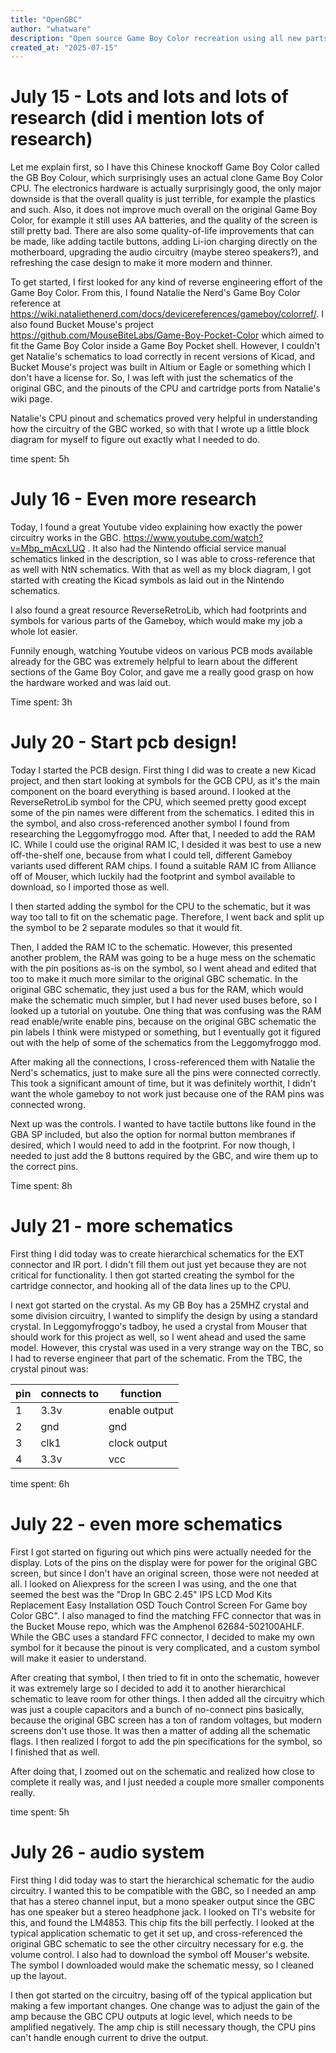 ```yaml
---
title: "OpenGBC"
author: "whatware"
description: "Open source Game Boy Color recreation using all new parts"
created_at: "2025-07-15"
---
```


# July 15 - Lots and lots and lots of research (did i mention lots of research)
Let me explain first, so I have this Chinese knockoff Game Boy Color called the GB Boy Colour, which surprisingly uses an actual clone Game Boy Color CPU. The electronics hardware is actually surprisingly good, the only major downside is that the overall quality is just terrible, for example the plastics and such. Also, it does not improve much overall on the original Game Boy Color, for example it still uses AA batteries, and the quality of the screen is still pretty bad. There are also some quality-of-life improvements that can be made, like adding tactile buttons, adding Li-ion charging directly on the motherboard, upgrading the audio circuitry (maybe stereo speakers?), and refreshing the case design to make it more modern and thinner.

To get started, I first looked for any kind of reverse engineering effort of the Game Boy Color. From this, I found Natalie the Nerd's Game Boy Color reference at https://wiki.nataliethenerd.com/docs/devicereferences/gameboy/colorref/. I also found Bucket Mouse's project https://github.com/MouseBiteLabs/Game-Boy-Pocket-Color which aimed to fit the Game Boy Color inside a Game Boy Pocket shell. However, I couldn't get Natalie's schematics to load correctly in recent versions of Kicad, and Bucket Mouse's project was built in Altium or Eagle or something which I don't have a license for. So, I was left with just the schematics of the original GBC, and the pinouts of the CPU and cartridge ports from Natalie's wiki page.

Natalie's CPU pinout and schematics proved very helpful in understanding how the circuitry of the GBC worked, so with that I wrote up a little block diagram for myself to figure out exactly what I needed to do.

time spent: 5h

# July 16 - Even more research
Today, I found a great Youtube video explaining how exactly the power circuitry works in the GBC. https://www.youtube.com/watch?v=Mbp_mAcxLUQ . It also had the Nintendo official service manual schematics linked in the description, so I was able to cross-reference that as well with NtN schematics. With that as well as my block diagram, I got started with creating the Kicad symbols as laid out in the Nintendo schematics.

I also found a great resource ReverseRetroLib, which had footprints and symbols for various parts of the Gameboy, which would make my job a whole lot easier.

Funnily enough, watching Youtube videos on various PCB mods available already for the GBC was extremely helpful to learn about the different sections of the Game Boy Color, and gave me a really good grasp on how the hardware worked and was laid out.

Time spent: 3h

# July 20 - Start pcb design!
Today I started the PCB design. First thing I did was to create a new Kicad project, and then start looking at symbols for the GCB CPU, as it's the main component on the board everything is based around. I looked at the ReverseRetroLib symbol for the CPU, which seemed pretty good except some of the pin names were different from the schematics. I edited this in the symbol, and also cross-referenced another symbol I found from researching the Leggomyfroggo mod. After that, I needed to add the RAM IC. While I could use the original RAM IC, I desided it was best to use a new off-the-shelf one, because from what I could tell, different Gameboy variants used different RAM chips. I found a suitable RAM IC from Alliance off of Mouser, which luckily had the footprint and symbol available to download, so I imported those as well.

I then started adding the symbol for the CPU to the schematic, but it was way too tall to fit on the schematic page. Therefore, I went back and split up the symbol to be 2 separate modules so that it would fit.

Then, I added the RAM IC to the schematic. However, this presented another problem, the RAM was going to be a huge mess on the schematic with the pin positions as-is on the symbol, so I went ahead and edited that too to make it much more similar to the original GBC schematic. In the original GBC schematic, they just used a bus for the RAM, which would make the schematic much simpler, but I had never used buses before, so I looked up a tutorial on youtube. One thing that was confusing was the RAM read enable/write enable pins, because on the original GBC schematic the pin labels I think were mistyped or something, but I eventually got it figured out with the help of some of the schematics from the Leggomyfroggo mod.

After making all the connections, I cross-referenced them with Natalie the Nerd's schematics, just to make sure all the pins were connected correctly.  This took a significant amount of time, but it was definitely worthit, I didn't want the whole gameboy to not work just because one of the RAM pins was connected wrong.

Next up was the controls. I wanted to have tactile buttons like found in the GBA SP included, but also the option for normal button membranes if desired, which I would need to add in the footprint. For now though, I needed to just add the 8 buttons required by the GBC, and wire them up to the correct pins.

Time spent: 8h

# July 21 - more schematics
First thing I did today was to create hierarchical schematics for the EXT connector and IR port. I didn't fill them out just yet because they are not critical for functionality. I then got started creating the symbol for the cartridge connector, and hooking all of the data lines up to the CPU. 

I next got started on the crystal. As my GB Boy has a 25MHZ crystal and some division circuitry, I wanted to simplify the design by using a standard crystal. In Leggomyfroggo's tadboy, he used a crystal from Mouser that should work for this project as well, so I went ahead and used the same model. However, this crystal was used in a very strange way on the TBC, so I had to reverse engineer that part of the schematic. From the TBC, the crystal pinout was:

| pin | connects to | function      |
|-----|-------------|---------------|
| 1   | 3.3v        | enable output |
| 2   | gnd         | gnd           |
| 3   | clk1        | clock output  |
| 4   | 3.3v        | vcc           |

time spent: 6h

# July 22 - even more schematics
First I got started on figuring out which pins were actually needed for the display. Lots of the pins on the display were for power for the original GBC screen, but since I don't have an original screen, those were not needed at all. I looked on Aliexpress for the screen I was using, and the one that seemed the best was the "Drop In GBC 2.45" IPS LCD Mod Kits Replacement Easy Installation OSD Touch Control Screen For Game boy Color GBC". I also managed to find the matching FFC connector that was in the Bucket Mouse repo, which was the Amphenol 62684-502100AHLF. While the GBC uses a standard FFC connector, I decided to make my own symbol for it because the pinout is very complicated, and a custom symbol will make it easier to understand.

After creating that symbol, I then tried to fit in onto the schematic, however it was extremely large so I decided to add it to another hierarchical schematic to leave room for other things. I then added all the circuitry which was just a couple capacitors and a bunch of no-connect pins basically, because the original GBC screen has a ton of random voltages, but modern screens don't use those. It was then a matter of adding all the schematic flags. I then realized I forgot to add the pin specifications for the symbol, so I finished that as well.

After doing that, I zoomed out on the schematic and realized how close to complete it really was, and I just needed a couple more smaller components really.


time spent: 5h
# July 26 - audio system
First thing I did today was to start the hierarchical schematic for the audio circuitry. I wanted this to be compatible with the GBC, so I needed an amp that has a stereo channel input, but a mono speaker output since the GBC has one speaker but a stereo headphone jack. I looked on TI's website for this, and found the LM4853. This chip fits the bill perfectly. I looked at the typical application schematic to get it set up, and cross-referenced the original GBC schematic to see the other circuitry necessary for e.g. the volume control. I also had to download the symbol off Mouser's website. The symbol I downloaded would make the schematic messy, so I cleaned up the layout.

I then got started on the circuitry, basing off of the typical application but making a few important changes. One change was to adjust the gain of the amp because the GBC CPU outputs at logic level, which needs to be amplified negatively. The amp chip is still necessary though, the CPU pins can't handle enough current to drive the output.
